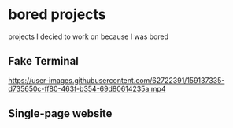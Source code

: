 # bored projects
projects I decied to work on because I was bored

## Fake Terminal
https://user-images.githubusercontent.com/62722391/159137335-d735650c-ff80-463f-b354-69d80614235a.mp4

## Single-page website
